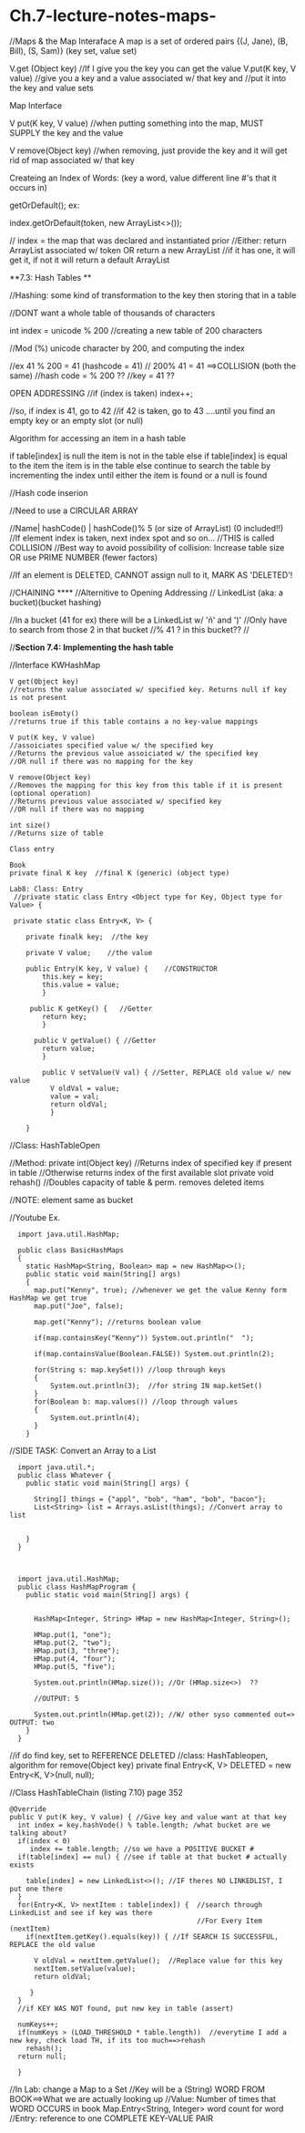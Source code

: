 # Ch.7-lecture-notes-maps-

//Maps & the Map Interaface
A map is a set of ordered pairs
{(J, Jane), (B, Bill), (S, Sam)}
(key set, value set)

V.get (Object key) //If I give you the key you can get the value
V.put(K key, V value) //give you a key and a value associated w/ that key and 
                      //put it into the key and value sets

Map Interface

V put(K key, V value)    //when putting something into the map, MUST SUPPLY the key and the value

V remove(Object key)     //when removing, just provide the key and it will get rid of map associated w/ that key

Createing an Index of Words:
(key a word, value different line #'s that it occurs in)

 getOrDefault(); 
ex: 

index.getOrDefault(token, new ArrayList<>()); 

// index = the map that was declared and instantiated prior
//Either: return ArrayList associated w/ token OR return a new ArrayList
//if it has one, it will get it, if not it will return a default ArrayList

**7.3: Hash Tables **

//Hashing: some kind of transformation to the key then storing that in a table

//DONT want a whole table of thousands of characters

int index = unicode % 200 //creating a new table of 200 characters

//Mod (%) unicode character by 200, and computing the index

//ex 41 % 200 = 41 (hashcode = 41)
//   200% 41 = 41   ==>COLLISION (both the same)
//hash code = % 200 ??
//key = 41 ??

OPEN ADDRESSING
//if (index is taken) 
  index++; 

//so, if index is 41, go to 42
//if 42 is taken, go to 43 ....until you find an empty key or an empty slot (or null)

Algorithm for accessing an item in a hash table

if table[index] is null
  the item is not in the table 
else if table[index] is equal to the item
  the item is in the table
else
  continue to search the table by incrementing the index until either the
  item is found or a null is found 
  
  
 //Hash code inserion 
 
//Need to use a CIRCULAR ARRAY 

//Name| hashCode() | hashCode()% 5 (or size of ArrayList) (0 included!!)
//If element index is taken, next index spot and so on...
//THIS is called COLLISION 
//Best way to avoid possibility of collision: Increase table size OR use PRIME NUMBER (fewer factors) 

//If an element is DELETED, CANNOT assign null to it, MARK AS 'DELETED'!

//CHAINING ****
//Alternitive to Opening Addressing
// LinkedList (aka: a bucket)(bucket hashing)

//In a bucket (41 for ex) there will be a LinkedList w/ 'ñ' and ')' 
//Only have to search from those 2 in that bucket 
//% 41 ? in this bucket??
//

//**Section 7.4: Implementing the hash table**

//Interface KWHashMap

    V get(Object key)  
    //returns the value associated w/ specified key. Returns null if key is not present
    
    boolean isEmoty() 
    //returns true if this table contains a no key-value mappings
    
    V put(K key, V value)
    //assoiciates specified value w/ the specified key
    //Returns the previous value assoiciated w/ the specified key
    //OR null if there was no mapping for the key
    
    V remove(Object key)
    //Removes the mapping for this key from this table if it is present (optional operation)
    //Returns previous value associated w/ specified key
    //OR null if there was no mapping
    
    int size()
    //Returns size of table
    
    Class entry
    
    Book
    private final K key  //final K (generic) (object type) 
    
    Lab8: Class: Entry
     //private static class Entry <Object type for Key, Object type for Value> {
     
     private static class Entry<K, V> {
     
        private finalk key;  //the key
        
        private V value;    //the value
        
        public Entry(K key, V value) {    //CONSTRUCTOR
            this.key = key;
            this.value = value;
            }
   
         public K getKey() {   //Getter
            return key;
            }
            
          public V getValue() { //Getter
            return value;
            }
            
            public V setValue(V val) { //Setter, REPLACE old value w/ new value
              V oldVal = value;
              value = val;
              return oldVal;
              }
              
        }
        
  //Class: HashTableOpen
  
  //Method:   private int(Object key)   //Returns index of specified key if present in table
                                        //Otherwise returns index of the first available slot
              private void rehash()     //Doubles capacity of table & perm. removes deleted items
              

//NOTE: element same as bucket

//Youtube Ex.

      import java.util.HashMap;
      
      public class BasicHashMaps
      {
        static HashMap<String, Boolean> map = new HashMap<>();
        public static void main(String[] args)
        {
          map.put("Kenny", true); //whenever we get the value Kenny form HashMap we get true
          map.put("Joe", false);
          
          map.get("Kenny"); //returns boolean value
          
          if(map.containsKey("Kenny")) System.out.println("  ");
          
          if(map.containsValue(Boolean.FALSE)) System.out.println(2);
          
          for(String s: map.keySet()) //loop through keys
          {
              System.out.println(3);  //for string IN map.ketSet()
          }
          for(Boolean b: map.values()) //loop through values
          {
              System.out.println(4);
          }
        }  
  
 //SIDE TASK: Convert an Array to a List
 
      import java.util.*;
      public class Whatever {
        public static void main(String[] args) {
        
          String[] things = {"appl", "bob", "ham", "bob", "bacon"};
          List<String> list = Arrays.asList(things); //Convert array to list
          
        
        }
      }  
  


      import java.util.HashMap;
      public class HashMapProgram {
        public static void main(String[] args) {
        
        
          HashMap<Integer, String> HMap = new HashMap<Integer, String>();
          
          HMap.put(1, "one");
          HMap.put(2, "two");
          HMap.put(3, "three");
          HMap.put(4, "four");
          HMap.put(5, "five");
          
          System.out.println(HMap.size()); //Or (HMap.size<>)  ??
          
          //OUTPUT: 5
          
          System.out.println(HMap.get(2)); //W/ other syso commented out=> OUTPUT: two
        }
      }  
  
  
  //if do find key, set to REFERENCE DELETED
  //class: HashTableopen, algorithm for remove(Object key)
      private final Entry<K, V> DELETED = new Entry<K, V>(null, null);
      
  
  //Class HashTableChain (listing 7.10) page 352
  
    @Override
    public V put(K key, V value) { //Give key and value want at that key
      int index = key.hashVode() % table.length; /what bucket are we talking about?
      if(index < 0)
         index += table.length; //so we have a POSITIVE BUCKET #
      if(table[index] == nul) { //see if table at that bucket # actually exists
      
        table[index] = new LinkedList<>(); //IF theres NO LINKEDLIST, I put one there
      }  
      for(Entry<K, V> nextItem : table[index]) {  //search through LinkedList and see if key was there
                                                  //For Every Item (nextItem)
        if(nextItem.getKey().equals(key)) { //If SEARCH IS SUCCESSFUL, REPLACE the old value
        
          V oldVal = nextItem.getValue();  //Replace value for this key
          nextItem.setValue(value);
          return oldVal;
          
         }
      } 
      //if KEY WAS NOT found, put new key in table (assert)
      
      numKeys++;
      if(numKeys > (LOAD_THRESHOLD * table.length))  //everytime I add a new key, check load TH, if its too much==>rehash
        rehash();
      return null;
      
      }
      
//In Lab: change a Map to a Set
//Key will be a (String) WORD FROM BOOK==>What we are actually looking up
//Value: Number of times that WORD OCCURS in book
      Map.Entry<String, Integer> 
                word    count for word
                //Entry: reference to one COMPLETE KEY-VALUE PAIR
                
      
